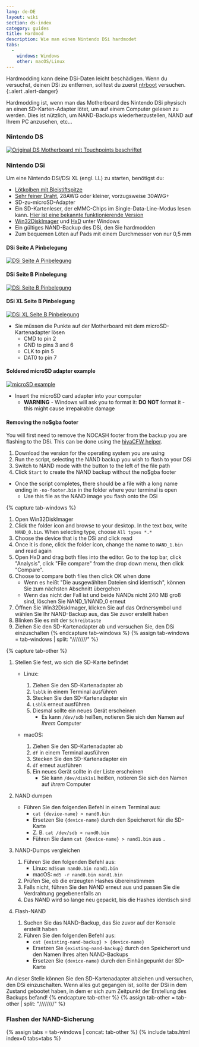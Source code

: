 ```yaml
---
lang: de-DE
layout: wiki
section: ds-index
category: guides
title: Hardmod
description: Wie man einen Nintendo DSi hardmodet
tabs:
  - 
    windows: Windows
    other: macOS/Linux
---
```


Hardmodding kann deine DSi-Daten leicht beschädigen. Wenn du versuchst, deinen DSi zu entfernen, solltest du zuerst [ntrboot](ntrboot) versuchen.
{:.alert .alert-danger}

Hardmodding ist, wenn man das Motherboard des Nintendo DSi physisch an einen SD-Karten-Adapter lötet, um auf einem Computer gelesen zu werden. Dies ist nützlich, um NAND-Backups wiederherzustellen, NAND auf Ihrem PC anzusehen, etc...

### Nintendo DS
[![Original DS Motherboard mit Touchpoints beschriftet](/assets/images/ds-hardmod/mobo_pinout.png)](/assets/images/ds-hardmod/mobo_pinout.png)

### Nintendo DSi

Um eine Nintendo DSi/DSi XL (engl. LL) zu starten, benötigst du:
   - [Lötkolben mit Bleistiftspitze](https://www.amazon.com/dp/B01N4571Q6)
   - [Sehr feiner Draht](https://www.amazon.com/dp/B01MXGNTA4), 28AWG oder kleiner, vorzugsweise 30AWG+
   - SD-zu-microSD-Adapter
   - Ein SD-Kartenleser, der eMMC-Chips im Single-Data-Line-Modus lesen kann. [Hier ist eine bekannte funktionierende Version](https://www.amazon.com/dp/B006T9B6R2)
   - [Win32DiskImager](https://sourceforge.net/projects/win32diskimager/) und [HxD](https://mh-nexus.de/en/downloads.php?product=HxD20) unter Windows
   - Ein gültiges NAND-Backup des DSi, den Sie hardmodden
   - Zum bequemen Löten auf Pads mit einem Durchmesser von nur 0,5 mm

#### DSi Seite A Pinbelegung
[![DSi Seite A Pinbelegung](/assets/images/dsi-hardmod/side_a.jpg)](/assets/images/dsi-hardmod/side_a.jpg)
#### DSi Seite B Pinbelegung
[![DSi Seite B Pinbelegung](/assets/images/dsi-hardmod/side_b.png)](/assets/images/dsi-hardmod/side_b.png)
#### DSi XL Seite B Pinbelegung
[![DSi XL Seite B Pinbelegung](/assets/images/dsi-hardmod/dsi_xl_side_b.png)](/assets/images/dsi-hardmod/dsi_xl_side_b.png)

- Sie müssen die Punkte auf der Motherboard mit dem microSD-Kartenadapter lösen
   - CMD to pin 2
   - GND to pins 3 and 6
   - CLK to pin 5
   - DAT0 to pin 7

#### Soldered microSD adapter example
[![microSD example](/assets/images/dsi-hardmod/sd.jpg)](/assets/images/dsi-hardmod/sd.jpg)

- Insert the microSD card adapter into your computer
   - **WARNING** - Windows will ask you to format it: **DO NOT** format it - this might cause irrepairable damage

#### Removing the no$gba footer
You will first need to remove the NOCASH footer from the backup you are flashing to the DSi. This can be done using the [hiyaCFW helper](https://github.com/mondul/HiyaCFW-Helper/releases/latest).

1. Download the version for the operating system you are using
1. Run the script, selecting the NAND backup you wish to flash to your DSi
1. Switch to NAND mode with the button to the left of the file path
1. Click `Start` to create the NAND backup without the no$gba footer

- Once the script completes, there should be a file with a long name ending in `-no-footer.bin` in the folder where your terminal is open
   - Use this file as the NAND image you flash onto the DSi

{% capture tab-windows %}
1. Open Win32DiskImager
1. Click the folder icon and browse to your desktop. In the text box, write `NAND_0.bin`. When selecting type, choose `All types *.*`
1. Choose the device that is the DSi and click read
1. Once it is done, click the folder icon, change the name to `NAND_1.bin` and read again
1. Open HxD and drag both files into the editor. Go to the top bar, click "Analysis", click "File compare" from the drop down menu, then click "Compare".
1. Choose to compare both files then click OK when done
   - Wenn es heißt "Die ausgewählten Dateien sind identisch", können Sie zum nächsten Abschnitt übergehen
   - Wenn das nicht der Fall ist und beide NANDs nicht 240 MB groß sind, löschen Sie NAND_1/NAND_0 erneut
1. Öffnen Sie Win32DiskImager, klicken Sie auf das Ordnersymbol und wählen Sie Ihr NAND-Backup aus, das Sie zuvor erstellt haben
1. Blinken Sie es mit der `Schreibtaste`
1. Ziehen Sie den SD-Kartenadapter ab und versuchen Sie, den DSi einzuschalten
{% endcapture tab-windows %}
{% assign tab-windows = tab-windows | split: "////////" %}


{% capture tab-other %}
1. Stellen Sie fest, wo sich die SD-Karte befindet
   - Linux:
      1. Ziehen Sie den SD-Kartenadapter ab
      1. `lsblk` in einem Terminal ausführen
      1. Stecken Sie den SD-Kartenadapter ein
      1. `Lsblk` erneut ausführen
      1. Diesmal sollte ein neues Gerät erscheinen
         - Es kann `/dev/sdb` heißen, notieren Sie sich den Namen auf *Ihrem* Computer

   - macOS:
      1. Ziehen Sie den SD-Kartenadapter ab
      1. `df` in einem Terminal ausführen
      1. Stecken Sie den SD-Kartenadapter ein
      1. `df` erneut ausführen
      1. Ein neues Gerät sollte in der Liste erscheinen
         - Sie kann `/dev/disk1s1` heißen, notieren Sie sich den Namen auf *Ihrem* Computer

1. NAND dumpen
   - Führen Sie den folgenden Befehl in einem Terminal aus:
      - `cat {device-name} > nand0.bin`
      - Ersetzen Sie `{device-name}` durch den Speicherort für die SD-Karte
      - Z. B. `cat /dev/sdb > nand0.bin`
      - Führen Sie dann `cat {device-name} > nand1.bin` aus `.`


1. NAND-Dumps vergleichen
   1. Führen Sie den folgenden Befehl aus:
      - Linux: `md5sum nand0.bin nand1.bin`
      - macOS: `md5 -r nand0.bin nand1.bin`
   1. Prüfen Sie, ob die erzeugten Hashes übereinstimmen
   1. Falls nicht, führen Sie den NAND erneut aus und passen Sie die Verdrahtung gegebenenfalls an
   1. Das NAND wird so lange neu gepackt, bis die Hashes identisch sind

1. Flash-NAND
   1. Suchen Sie das NAND-Backup, das Sie zuvor auf der Konsole erstellt haben
   1. Führen Sie den folgenden Befehl aus:
      - `cat {existing-nand-backup} > {device-name}`
      - Ersetzen Sie `{existing-nand-backup}` durch den Speicherort und den Namen Ihres alten NAND-Backups
      - Ersetzen Sie `{device-name}` durch den Einhängepunkt der SD-Karte

An dieser Stelle können Sie den SD-Kartenadapter abziehen und versuchen, den DSi einzuschalten. Wenn alles gut gegangen ist, sollte der DSi in dem Zustand gebootet haben, in dem er sich zum Zeitpunkt der Erstellung des Backups befand!
{% endcapture tab-other %}
{% assign tab-other = tab-other | split: "////////" %}

### Flashen der NAND-Sicherung
{% assign tabs = tab-windows | concat: tab-other %}
{% include tabs.html index=0 tabs=tabs %}
